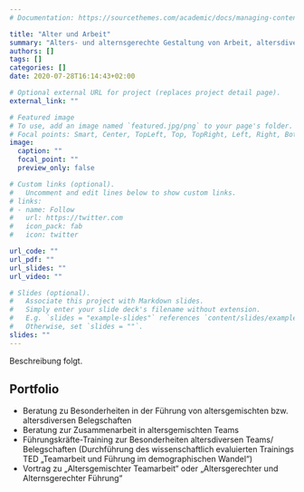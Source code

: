 ```yaml
---
# Documentation: https://sourcethemes.com/academic/docs/managing-content/

title: "Alter und Arbeit"
summary: "Alters- und alternsgerechte Gestaltung von Arbeit, altersdiverse Teamarbeit und alternsgerechte Führung"
authors: []
tags: []
categories: []
date: 2020-07-28T16:14:43+02:00

# Optional external URL for project (replaces project detail page).
external_link: ""

# Featured image
# To use, add an image named `featured.jpg/png` to your page's folder.
# Focal points: Smart, Center, TopLeft, Top, TopRight, Left, Right, BottomLeft, Bottom, BottomRight.
image:
  caption: ""
  focal_point: ""
  preview_only: false

# Custom links (optional).
#   Uncomment and edit lines below to show custom links.
# links:
# - name: Follow
#   url: https://twitter.com
#   icon_pack: fab
#   icon: twitter

url_code: ""
url_pdf: ""
url_slides: ""
url_video: ""

# Slides (optional).
#   Associate this project with Markdown slides.
#   Simply enter your slide deck's filename without extension.
#   E.g. `slides = "example-slides"` references `content/slides/example-slides.md`.
#   Otherwise, set `slides = ""`.
slides: ""
---
```


Beschreibung folgt.

## Portfolio

* Beratung zu Besonderheiten in der Führung von altersgemischten bzw. altersdiversen Belegschaften
* Beratung zur Zusammenarbeit in altersgemischten Teams
* Führungskräfte-Training zur Besonderheiten altersdiversen Teams/ Belegschaften
(Durchführung des wissenschaftlich evaluierten Trainings TED „Teamarbeit und Führung im demographischen Wandel“)
* Vortrag zu „Altersgemischter Teamarbeit“ oder „Altersgerechter und Alternsgerechter Führung“
